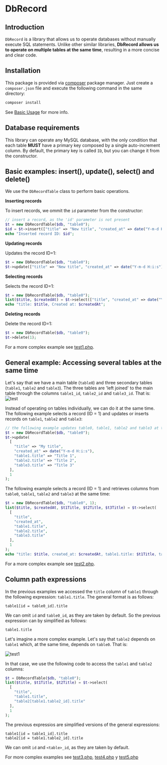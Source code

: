 # DbRecord

## Introduction

`DbRecord` is a library that allows us to operate databases without manually execute SQL statements. Unlike other similar libraries, **DbRecord allows us to operate on multiple tables at the same time**, resulting in a more concise and clear code.

## Installation

This package is provided via [composer](https://getcomposer.org/) package manager. Just create a `composer.json` file and execute the following command in the same directory:

```bash
composer install
```

See [Basic Usage](https://getcomposer.org/doc/01-basic-usage.md) for more info.

## Database requirements

This library can operate any MySQL database, with the only condition that each table **MUST** have a primary key composed by a single auto-increment column. By default, the primary key is called `ID`, but you can change it from the constructor.

## Basic examples: insert(), update(), select() and delete()

We use the `DbRecordTable` class to perform basic operations.

**Inserting records**

To insert records, we ommit the `id` parameter from the constructor:
```php
// insert a record, as the 'id' parameter is not present
$t = new DbRecordTable($db, "table0");
$id = $t->insert(["title" => "New title", "created_at" => date("Y-m-d H:i:s")]);
echo "Inserted record ID: $id";
```

**Updating records**

Updates the record ID=1:
```php
$t = new DbRecordTable($db, "table0");
$t->update(["title" => "New title", "created_at" => date("Y-m-d H:i:s")], 1);
```

**Selecting records**

Selects the record ID=1:
```php
$t = new DbRecordTable($db, "table0");
list($title, $createdAt) = $t->select(["title", "created_at" => date("Y-m-d H:i:s")], 1);
echo "title: $title, Created at: $createdAt";
```

**Deleting records**

Delete the record ID=1:
```php
$t = new DbRecordTable($db, "table0");
$t->delete(1);
```

For a more complex example see [test1.php](test/test1.php).

## General example: Accessing several tables at the same time

Let's say that we have a main table (`table0`) and three secondary tables (`table1`, `table2` and `table3`). The three tables are 'left joined' to the main table through the columns `table1_id`, `table2_id` and `table3_id`. That is:
![test](https://cloud.githubusercontent.com/assets/5312427/12149778/ec2fa156-b4a5-11e5-8697-f423856bb3cd.png)

Instead of operating on tables individually, we can do it at the same time. The following example selects a record (ID = 1) and updates or inserts records on `table1`, `table2` and `table3`:
```php
// the following example updates table0, table1, table2 and table3 at the same time
$t = new DbRecordTable($db, "table0");
$t->update(
  [
    "title" => "My title",
    "created_at" => date("Y-m-d H:i:s"),
    "table1.title" => "Title 1",
    "table2.title" => "Title 2",
    "table3.title" => "Title 3"
  ],
  1
);
```

The following example selects a record (ID = 1) and retrieves columns from `table0`, `table1`, `table2` and `table3` at the same time:
```php
$t = new DbRecordTable($db, "table0", 1);
list($title, $createdAt, $t1Title, $t2Title, $t3Title) = $t->select(
  [
    "title",
    "created_at",
    "table1.title",
    "table2.title",
    "table3.title"
  ],
  1
);
echo "title: $title, created_at: $createdAt, table1.title: $t1Title, table2.title, $t2Title, table3.title, $t3Title";
```

For a more complex example see [test2.php](test/test2.php).

## Column path expressions

In the previous examples we accessed the `title` column of `table1` through the following expression: `table1.title`. The general format is as follows:
```text
table1[id = table0_id].title
```

We can omit `id` and `table0_id`, as they are taken by default. So the previous expression can by simplified as follows:
```
table1.title
```

Let's imagine a more complex example. Let's say that `table2` depends on `table1` which, at the same time, depends on `table0`. That is:

![test1](https://cloud.githubusercontent.com/assets/5312427/12151271/924a197e-b4ae-11e5-9ea8-a69b36489e54.png)

In that case, we use the following code to access the `table1` and `table2` columns:
```php
$t = DbRecordTable($db, "table0");
list($title, $t1Title, $t2Title) = $t->select(
  [
    "title",
    "table1.title",
    "table2[table1.table2_id].title"
  ],
  1
);
```

The previous expressios are simplified versions of the general expressions:
```text
table1[id = table1_id].title
table2[id = table1.table2_id].title
```

We can omit `id` and `<table>_id`, as they are taken by default.

For more complex examples see [test3.php](test/test3.php), [test4.php](test/test4.php) y [test5.php](test/test5.php)
